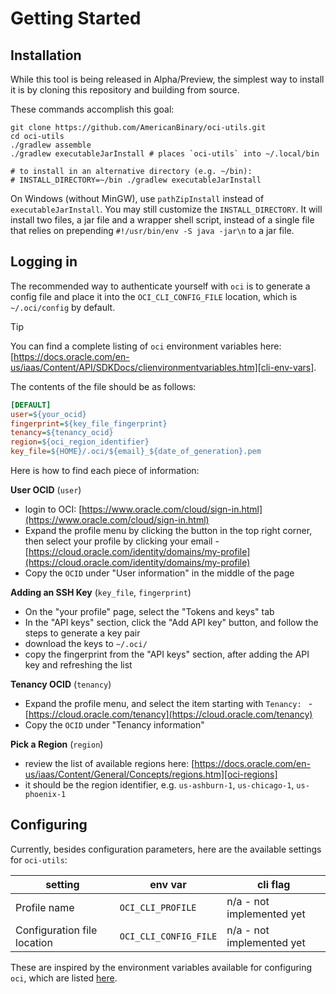 # Getting Started

## Installation

While this tool is being released in Alpha/Preview,
the simplest way to install it is by cloning this repository and building from source.

These commands accomplish this goal:

```shell
git clone https://github.com/AmericanBinary/oci-utils.git
cd oci-utils
./gradlew assemble
./gradlew executableJarInstall # places `oci-utils` into ~/.local/bin

# to install in an alternative directory (e.g. ~/bin):
# INSTALL_DIRECTORY=~/bin ./gradlew executableJarInstall
```

On Windows (without MinGW), use `pathZipInstall` instead of `executableJarInstall`.
You may still customize the `INSTALL_DIRECTORY`.
It will install two files, a jar file and a wrapper shell script,
instead of a single file that relies on prepending `#!/usr/bin/env -S java -jar\n` to a jar file.

## Logging in

The recommended way to authenticate yourself with `oci` is to generate a config file
and place it into the `OCI_CLI_CONFIG_FILE` location, which is `~/.oci/config` by default.

> [!TIP]
>
> You can find a complete listing of `oci` environment variables here:
> [https://docs.oracle.com/en-us/iaas/Content/API/SDKDocs/clienvironmentvariables.htm][cli-env-vars].

[cli-env-vars]: https://docs.oracle.com/en-us/iaas/Content/API/SDKDocs/clienvironmentvariables.htm

The contents of the file should be as follows:

```ini
[DEFAULT]
user=${your_ocid}
fingerprint=${key_file_fingerprint}
tenancy=${tenancy_ocid}
region=${oci_region_identifier}
key_file=${HOME}/.oci/${email}_${date_of_generation}.pem
```

Here is how to find each piece of information:

**User OCID** (`user`)

* login to OCI: [https://www.oracle.com/cloud/sign-in.html](https://www.oracle.com/cloud/sign-in.html)
* Expand the profile menu by clicking the button in the top right corner, then select your profile by clicking your
  email - [https://cloud.oracle.com/identity/domains/my-profile](https://cloud.oracle.com/identity/domains/my-profile)
* Copy the `OCID` under "User information" in the middle of the page

**Adding an SSH Key** (`key_file`, `fingerprint`)

* On the "your profile" page, select the "Tokens and keys" tab
* In the "API keys" section, click the "Add API key" button, and follow the steps to generate a key pair
* download the keys to `~/.oci/`
* copy the fingerprint from the "API keys" section, after adding the API key and refreshing the list

**Tenancy OCID** (`tenancy`)

* Expand the profile menu, and select the item starting with
  `Tenancy: ` - [https://cloud.oracle.com/tenancy](https://cloud.oracle.com/tenancy)
* Copy the `OCID` under "Tenancy information"

**Pick a Region** (`region`)

* review the list of available regions here:
  [https://docs.oracle.com/en-us/iaas/Content/General/Concepts/regions.htm][oci-regions]
* it should be the region identifier, e.g. `us-ashburn-1`, `us-chicago-1`, `us-phoenix-1`

[oci-regions]: https://docs.oracle.com/en-us/iaas/Content/General/Concepts/regions.htm

## Configuring

Currently, besides configuration parameters, here are the available settings for `oci-utils`:

| setting                     | env var               | cli flag                  |
|-----------------------------|-----------------------|---------------------------|
| Profile name                | `OCI_CLI_PROFILE`     | n/a - not implemented yet |
| Configuration file location | `OCI_CLI_CONFIG_FILE` | n/a - not implemented yet |

These are inspired by the environment variables available for configuring `oci`, which are listed [here][cli-env-vars].
